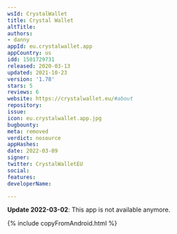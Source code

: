 ```yaml
---
wsId: CrystalWallet
title: Crystal Wallet
altTitle: 
authors:
- danny
appId: eu.crystalwallet.app
appCountry: us
idd: 1501729731
released: 2020-03-13
updated: 2021-10-23
version: '1.78'
stars: 5
reviews: 6
website: https://crystalwallet.eu/#about
repository: 
issue: 
icon: eu.crystalwallet.app.jpg
bugbounty: 
meta: removed
verdict: nosource
appHashes: 
date: 2022-03-09
signer: 
twitter: CrystalWalletEU
social: 
features: 
developerName: 

---
```


**Update 2022-03-02**: This app is not available anymore.

{% include copyFromAndroid.html %}
